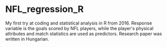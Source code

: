# NFL_regression_R
My first try at coding and statistical analysis in R from 2016. Response variable is the goals scored by NFL players, while the player's physical attributes and match statistics are used as predictors. Research paper was written in Hungarian.
